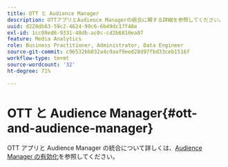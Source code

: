 ```yaml
---
title: OTT と Audience Manager
description: OTTアプリとAudience Managerの統合に関する詳細を参照してください。
uuid: d228db63-59c2-4624-99c6-6b49dc17f48e
exl-id: 1cc08ed6-9331-48db-ac0c-cd2b6810ea87
feature: Media Analytics
role: Business Practitioner, Administrator, Data Engineer
source-git-commit: c96532bb032a4c9aaf9eed28d97fbd33ceb1516f
workflow-type: tm+mt
source-wordcount: '32'
ht-degree: 71%

---
```


# OTT と Audience Manager{#ott-and-audience-manager}

OTT アプリと Audience Manager の統合について詳しくは、[Audience Manager の有効化](/help/intro-to-ava/am-enablement.md)を参照してください。
